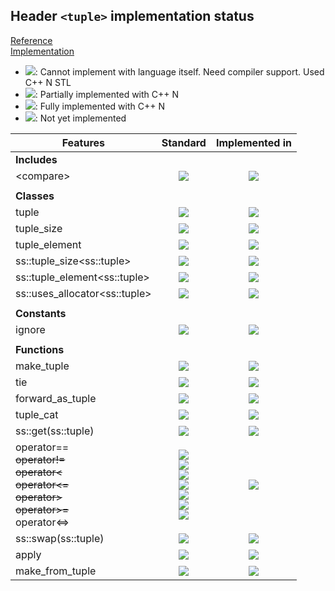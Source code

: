 ## Header `<tuple>` implementation status

[Reference](https://en.cppreference.com/w/cpp/header/tuple)  
[Implementation](../ss/include/ss/tuple.h)

* ![](https://img.shields.io/badge/C%2B%2B-N-red): Cannot implement with language itself. Need compiler support. Used C++ N STL
* ![](https://img.shields.io/badge/C%2B%2B-N-blue): Partially implemented with C++ N
* ![](https://img.shields.io/badge/C%2B%2B-N-green): Fully implemented with C++ N
* ![][notyet]: Not yet implemented

| Features                                     | Standard             | Implemented in                    |
|----------------------------------------------|:--------------------:|:---------------------------------:|
| **Includes**                                 |                      |                                   |
| \<compare>                                   | ![][cpp20]           | ![][notyet]                       |
|                                              |                      |                                   |
| **Classes**                                  |                      |                                   |
| tuple                                        | ![][cpp11]           | ![][notyet]                       |
| tuple_size                                   | ![][cpp11]           | ![][notyet]                       |
| tuple_element                                | ![][cpp11]           | ![][notyet]                       |
| ss::tuple_size\<ss::tuple>                   | ![][cpp11]           | ![][notyet]                       |
| ss::tuple_element\<ss::tuple>                | ![][cpp11]           | ![][notyet]                       |
| ss::uses_allocator\<ss::tuple>               | ![][cpp11]           | ![][notyet]                       |
|                                              |                      |                                   |
| **Constants**                                |                      |                                   |
| ignore                                       | ![][cpp11]           | ![][notyet]                       |
|                                              |                      |                                   |
| **Functions**                                |                      |                                   |
| make_tuple                                   | ![][cpp11]           | ![][notyet]                       |
| tie                                          | ![][cpp11]           | ![][notyet]                       |
| forward_as_tuple                             | ![][cpp11]           | ![][notyet]                       |
| tuple_cat                                    | ![][cpp11]           | ![][notyet]                       |
| ss::get(ss::tuple)                           | ![][cpp11]           | ![][notyet]                       |
| operator== <br/>~~operator!=~~ <br/>~~operator\<~~ <br/>~~operator\<=~~ <br/>~~operator>~~ <br/>~~operator>=~~ <br/>operator\<=> | ![][cpp11] <br/>![][cpp11] <br/>![][cpp11] <br/>![][cpp11] <br/>![][cpp11] <br/>![][cpp11] <br/>![][cpp20] | ![][notyet]                       |
| ss::swap(ss::tuple)                          | ![][cpp11]           | ![][notyet]                       |
| apply                                        | ![][cpp17]           | ![][notyet]                       |
| make_from_tuple                              | ![][cpp17]           | ![][notyet]                       |


<!--
	C++11: 13	| 0
	C++17: 2	| 0
	C++20: 1	| 0

	Total: 16	| 0-->

[notyet]: https://img.shields.io/badge/Not_yet-orange
[removed]: https://img.shields.io/badge/Removed-red

[cppno11]: https://img.shields.io/badge/C%2B%2B-11-red
[cppno14]: https://img.shields.io/badge/C%2B%2B-14-red
[cppno17]: https://img.shields.io/badge/C%2B%2B-17-red
[cppno20]: https://img.shields.io/badge/C%2B%2B-20-red
[cppno23]: https://img.shields.io/badge/C%2B%2B-23-red

[cpppt11]: https://img.shields.io/badge/C%2B%2B-11-blue
[cpppt14]: https://img.shields.io/badge/C%2B%2B-14-blue
[cpppt17]: https://img.shields.io/badge/C%2B%2B-17-blue
[cpppt20]: https://img.shields.io/badge/C%2B%2B-20-blue
[cpppt23]: https://img.shields.io/badge/C%2B%2B-23-blue

[cpp11]: https://img.shields.io/badge/C%2B%2B-11-green
[cpp14]: https://img.shields.io/badge/C%2B%2B-14-green
[cpp17]: https://img.shields.io/badge/C%2B%2B-17-green
[cpp20]: https://img.shields.io/badge/C%2B%2B-20-green
[cpp23]: https://img.shields.io/badge/C%2B%2B-23-green
